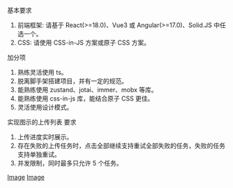 基本要求

1. 前端框架: 请基于 React(>=18.0)、Vue3 或 Angular(>=17.0)、Solid.JS 中任选一个。
2. CSS: 请使用 CSS-in-JS 方案或原子 CSS 方案。

加分项

1. 熟练灵活使用 ts。
2. 脱离脚手架搭建项目，并有一定的规范。
3. 能熟练使用 zustand、jotai、immer、mobx 等库。
4. 能熟练使用 css-in-js 库，能结合原子 CSS 更佳。
5. 灵活使用设计模式。

实现图示的上传列表
要求

1. 上传进度实时展示。
2. 存在失败的上传任务时，点击全部继续支持重试全部失败的任务，失败的任务支持单独重试。
3. 并发限制，同时最多只允许 5 个任务。

[Image](https://internal-api-drive-stream.feishu.cn/space/api/box/stream/download/preview/FnwbbuXfPo744NxNKvscxdF6nqc/?preview_type=16)
[Image](https://internal-api-drive-stream.feishu.cn/space/api/box/stream/download/v2/cover/Rfnvb77sSoqQK4xoE42cOxAMnHc/?fallback_source=1&height=1280&mount_node_token=JDWgdPFdgo8QApxwUe5cFJQ2nIb&mount_point=docx_image&policy=equal&width=1280)
